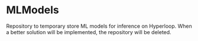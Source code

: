 # MLModels

Repository to temporary store ML models for inference on Hyperloop. When a better solution will be implemented, the repository will be deleted.
